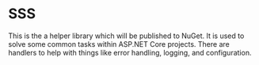 # SSS
This is the a helper library which will be published to NuGet. It is used to solve some common tasks within ASP.NET Core projects. There are handlers to help with things like error handling, logging, and configuration.
